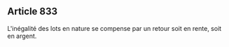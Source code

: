 Article 833
----
L'inégalité des lots en nature se compense par un retour soit en rente, soit en
argent.
